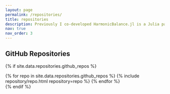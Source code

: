 ```yaml
---
layout: page
permalink: /repositories/
title: repositories
description: Previously I co-developed HarmonicBalance.jl is a Julia package for solving nonlinear differential equations using the method of harmonic balance.
nav: true
nav_order: 3
---
```



## GitHub Repositories

{% if site.data.repositories.github_repos %}
<div class="repositories d-flex flex-wrap flex-md-row flex-column justify-content-between align-items-center">
  {% for repo in site.data.repositories.github_repos %}
    {% include repository/repo.html repository=repo %}
  {% endfor %}
</div>
{% endif %}
